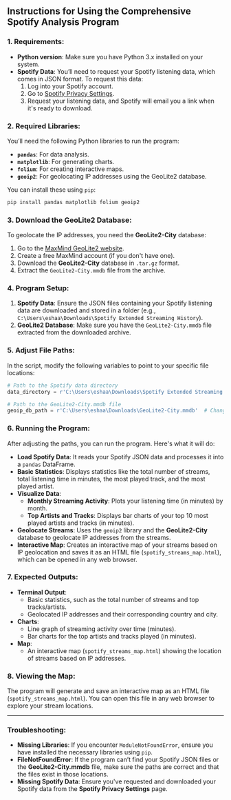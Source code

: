## Instructions for Using the Comprehensive Spotify Analysis Program

### 1. **Requirements**:
   - **Python version**: Make sure you have Python 3.x installed on your system.
   - **Spotify Data**: You’ll need to request your Spotify listening data, which comes in JSON format. To request this data:
     1. Log into your Spotify account.
     2. Go to [Spotify Privacy Settings](https://www.spotify.com/us/account/privacy/).
     3. Request your listening data, and Spotify will email you a link when it's ready to download.

### 2. **Required Libraries**:
   You’ll need the following Python libraries to run the program:
   - **`pandas`**: For data analysis.
   - **`matplotlib`**: For generating charts.
   - **`folium`**: For creating interactive maps.
   - **`geoip2`**: For geolocating IP addresses using the GeoLite2 database.

   You can install these using `pip`:
   ```bash
   pip install pandas matplotlib folium geoip2
   ```

### 3. **Download the GeoLite2 Database**:
   To geolocate the IP addresses, you need the **GeoLite2-City** database:
   1. Go to the [MaxMind GeoLite2 website](https://dev.maxmind.com/geoip/geolite2-free-geolocation-data).
   2. Create a free MaxMind account (if you don't have one).
   3. Download the **GeoLite2-City** database in `.tar.gz` format.
   4. Extract the `GeoLite2-City.mmdb` file from the archive.

### 4. **Program Setup**:
   1. **Spotify Data**: Ensure the JSON files containing your Spotify listening data are downloaded and stored in a folder (e.g., `C:\Users\eshaa\Downloads\Spotify Extended Streaming History`).
   2. **GeoLite2 Database**: Make sure you have the `GeoLite2-City.mmdb` file extracted from the downloaded archive.

### 5. **Adjust File Paths**:
   In the script, modify the following variables to point to your specific file locations:
   ```python
   # Path to the Spotify data directory
   data_directory = r'C:\Users\eshaa\Downloads\Spotify Extended Streaming History'  # Change this to your directory

   # Path to the GeoLite2-City.mmdb file
   geoip_db_path = r'C:\Users\eshaa\Downloads\GeoLite2-City.mmdb'  # Change this to the location of your mmdb file
   ```

### 6. **Running the Program**:
   After adjusting the paths, you can run the program. Here's what it will do:
   
   - **Load Spotify Data**: It reads your Spotify JSON data and processes it into a `pandas` DataFrame.
   - **Basic Statistics**: Displays statistics like the total number of streams, total listening time in minutes, the most played track, and the most played artist.
   - **Visualize Data**:
     - **Monthly Streaming Activity**: Plots your listening time (in minutes) by month.
     - **Top Artists and Tracks**: Displays bar charts of your top 10 most played artists and tracks (in minutes).
   - **Geolocate Streams**: Uses the `geoip2` library and the **GeoLite2-City** database to geolocate IP addresses from the streams.
   - **Interactive Map**: Creates an interactive map of your streams based on IP geolocation and saves it as an HTML file (`spotify_streams_map.html`), which can be opened in any web browser.

### 7. **Expected Outputs**:
   - **Terminal Output**:
     - Basic statistics, such as the total number of streams and top tracks/artists.
     - Geolocated IP addresses and their corresponding country and city.
   - **Charts**:
     - Line graph of streaming activity over time (minutes).
     - Bar charts for the top artists and tracks played (in minutes).
   - **Map**:
     - An interactive map (`spotify_streams_map.html`) showing the location of streams based on IP addresses.

### 8. **Viewing the Map**:
   The program will generate and save an interactive map as an HTML file (`spotify_streams_map.html`). You can open this file in any web browser to explore your stream locations.

---

### Troubleshooting:
- **Missing Libraries**: If you encounter `ModuleNotFoundError`, ensure you have installed the necessary libraries using `pip`.
- **FileNotFoundError**: If the program can’t find your Spotify JSON files or the **GeoLite2-City.mmdb** file, make sure the paths are correct and that the files exist in those locations.
- **Missing Spotify Data**: Ensure you've requested and downloaded your Spotify data from the **Spotify Privacy Settings** page.
